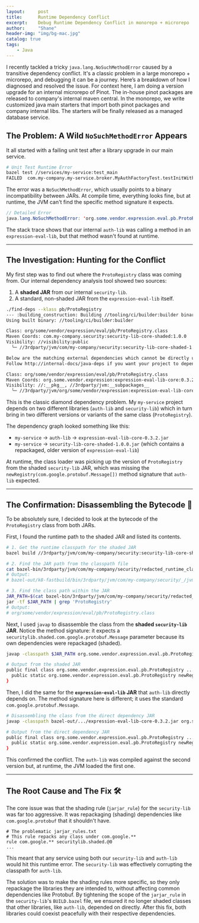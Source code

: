 ```yaml
---
layout:     post
title:      Runtime Dependency Conflict
excerpt:    Debug Runtime Dependency Conflict in monorepo + microrepo
author:     "Shane"
header-img: "img/bg-mac.jpg"
catalog: true
tags:
    - Java
---
```


I recently tackled a tricky `java.lang.NoSuchMethodError` caused by a transitive dependency conflict. It's a classic problem in a large monorepo + microrepo, and debugging it can be a journey. Here’s a breakdown of how I diagnosed and resolved the issue. For context here, I am doing a version upgrade for an internal microrepo of Pinot. The in-house pinot packages are released to company's internal maven central. In the monorepo, we write customized java main starters that import both pinot packages and company internal libs. The starters will be finally released as a managed database service.

## The Problem: A Wild `NoSuchMethodError` Appears

It all started with a failing unit test after a library upgrade in our main service.

```bash
# Unit Test Runtime Error
bazel test //services/my-service:test_main 
FAILED  com.my-company.my-service.broker.MyAuthFactoryTest.testInitWithAuthEnabled (0.1s)
````

The error was a `NoSuchMethodError`, which usually points to a binary incompatibility between JARs. At compile time, everything looks fine, but at runtime, the JVM can't find the specific method signature it expects.

```java
// Detailed Error
java.lang.NoSuchMethodError: 'org.some.vendor.expression.eval.pb.ProtoRegistry org.some.vendor.expression.eval.pb.ProtoRegistry.newRegistry(com.google.protobuf.Message[])'
```

The stack trace shows that our internal `auth-lib` was calling a method in an `expression-eval-lib`, but that method wasn't found at runtime.

-----

## The Investigation: Hunting for the Conflict

My first step was to find out where the `ProtoRegistry` class was coming from. Our internal dependency analysis tool showed two sources:

1.  A **shaded JAR** from our internal `security-lib`.
2.  A standard, non-shaded JAR from the `expression-eval-lib` itself.

<!-- end list -->

```bash
./find-deps --klass pb/ProtoRegistry
--- :building_construction: Building //tooling/ci/builder:builder binary :bazel: ...
Using built binary: //tooling/ci/builder:builder

Class: org/some/vendor/expression/eval/pb/ProtoRegistry.class
Maven Coords: com.my-company.security:security-lib-core-shaded:1.0.0
Visibility: //visibility:public
  ╰─ //3rdparty/jvm/com/my-company/security:security-lib-core-shaded-1.0.0.jar

Below are the matching external dependencies which cannot be directly used.
Follow http://internal-docs/java-deps if you want your project to depend on it directly.

Class: org/some/vendor/expression/eval/pb/ProtoRegistry.class
Maven Coords: org.some.vendor.expression:expression-eval-lib-core:0.3.2
Visibility: //:__pkg__, //3rdparty/jvm:__subpackages__
  ╰─ //3rdparty/jvm/org/some/vendor/expression:expression-eval-lib-core-0.3.2.jar
```

This is the classic diamond dependency problem. My `my-service` project depends on two different libraries (`auth-lib` and `security-lib`) which in turn bring in two different versions or variants of the same class (`ProtoRegistry`).

The dependency graph looked something like this:

  * `my-service` → `auth-lib` → `expression-eval-lib-core-0.3.2.jar`
  * `my-service` → `security-lib-core-shaded-1.0.0.jar` (which contains a repackaged, older version of `expression-eval-lib`)

At runtime, the class loader was picking up the version of `ProtoRegistry` from the shaded `security-lib` JAR, which was missing the `newRegistry(com.google.protobuf.Message[])` method signature that `auth-lib` expected.

-----

## The Confirmation: Disassembling the Bytecode 🧐

To be absolutely sure, I decided to look at the bytecode of the `ProtoRegistry` class from both JARs.

First, I found the runtime path to the shaded JAR and listed its contents.

```bash
# 1. Get the runtime classpath for the shaded JAR
bazel build //3rdparty/jvm/com/my-company/security:security-lib-core-shaded-1.0.0.jar --config classpath

# 2. Find the JAR path from the classpath file
cat bazel-bin/3rdparty/jvm/com/my-company/security/redacted_runtime_classpath.txt
# Output:
# bazel-out/k8-fastbuild/bin/3rdparty/jvm/com/my-company/security/_/jvm/v1/redacted.jar

# 3. Find the class path within the JAR
JAR_PATH=$(cat bazel-bin/3rdparty/jvm/com/my-company/security/redacted_runtime_classpath.txt | head -n 1)
jar -tf $JAR_PATH | grep 'ProtoRegistry'
# Output:
# org/some/vendor/expression/eval/pb/ProtoRegistry.class
```

Next, I used `javap` to disassemble the class from the **shaded `security-lib` JAR**. Notice the method signature: it expects a `securitylib.shaded.com.google.protobuf.Message` parameter because its own dependencies were repackaged (shaded).

```bash
javap -classpath $JAR_PATH org.some.vendor.expression.eval.pb.ProtoRegistry

# Output from the shaded JAR
public final class org.some.vendor.expression.eval.pb.ProtoRegistry ... {
  public static org.some.vendor.expression.eval.pb.ProtoRegistry newRegistry(securitylib.shaded.com.google.protobuf.Message...);
}
```

Then, I did the same for the **`expression-eval-lib` JAR** that `auth-lib` directly depends on. The method signature here is different; it uses the standard `com.google.protobuf.Message`.

```bash
# Disassembling the class from the direct dependency JAR
javap -classpath bazel-out/.../expression-eval-lib-core-0.3.2.jar org.some.vendor.expression.eval.pb.ProtoRegistry

# Output from the direct dependency JAR
public final class org.some.vendor.expression.eval.pb.ProtoRegistry ... {
  public static org.some.vendor.expression.eval.pb.ProtoRegistry newRegistry(com.google.protobuf.Message...);
}
```

This confirmed the conflict. The `auth-lib` was compiled against the second version but, at runtime, the JVM loaded the first one.

-----

## The Root Cause and The Fix 🛠️

The core issue was that the shading rule (`jarjar_rule`) for the `security-lib` was far too aggressive. It was repackaging (shading) dependencies like `com.google.protobuf` that it shouldn't have.

```
# The problematic jarjar_rules.txt
# This rule repacks any class under com.google.**
rule com.google.** securitylib.shaded.@0
...
```

This meant that any service using both our `security-lib` and `auth-lib` would hit this runtime error. The `security-lib` was effectively corrupting the classpath for `auth-lib`.

The solution was to make the shading rules more specific, so they only repackage the libraries they are intended to, without affecting common dependencies like Protobuf. By tightening the scope of the `jarjar_rule` in the `security-lib`'s `BUILD.bazel` file, we ensured it no longer shaded classes that other libraries, like `auth-lib`, depended on directly. After this fix, both libraries could coexist peacefully with their respective dependencies.

```
```
